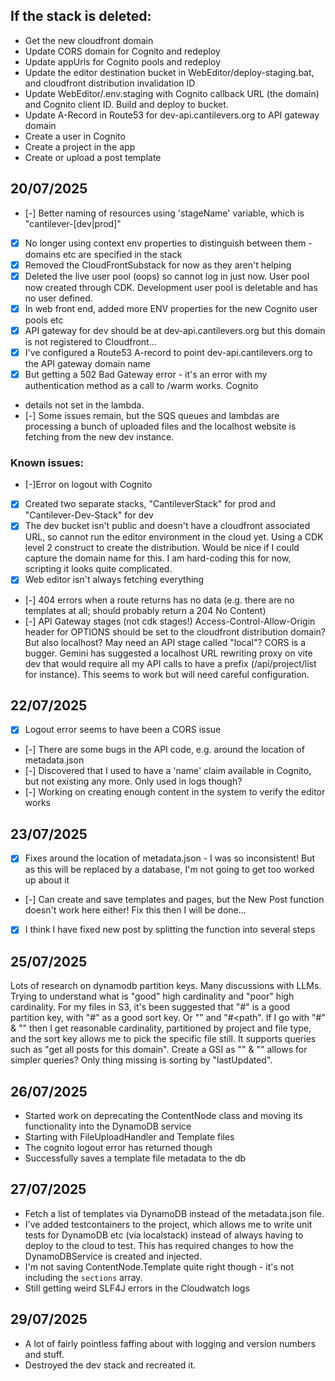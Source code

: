 ## If the stack is deleted:

- Get the new cloudfront domain
- Update CORS domain for Cognito and redeploy
- Update appUrls for Cognito pools and redeploy
- Update the editor destination bucket in WebEditor/deploy-staging.bat, and cloudfront distribution invalidation ID
- Update WebEditor/.env.staging with Cognito callback URL (the domain) and Cognito client ID. Build and deploy to bucket.
- Update A-Record in Route53 for dev-api.cantilevers.org to API gateway domain
- Create a user in Cognito
- Create a project in the app
- Create or upload a post template

## 20/07/2025

- [-] Better naming of resources using 'stageName' variable, which is "cantilever-[dev|prod]"
- [x] No longer using context env properties to distinguish between them - domains etc are specified in the stack
- [x] Removed the CloudFrontSubstack for now as they aren't helping
- [x] Deleted the live user pool (oops) so cannot log in just now. User pool now created through CDK. Development user pool is deletable and has no user defined.
- [x] In web front end, added more ENV properties for the new Cognito user pools etc
- [x] API gateway for dev should be at dev-api.cantilevers.org but this domain is not registered to Cloudfront...
- [x] I've configured a Route53 A-record to point dev-api.cantilevers.org to the API gateway domain name
- [x] But getting a 502 Bad Gateway error - it's an error with my authentication method as a call to /warm works. Cognito
- details not set in the lambda.
- [-] Some issues remain, but the SQS queues and lambdas are processing a bunch of uploaded files and the localhost
website is fetching from the new dev instance.

### Known issues:

- [-]Error on logout with Cognito
- [x] Created two separate stacks, "CantileverStack" for prod and "Cantilever-Dev-Stack" for dev
- [x] The dev bucket isn't public and doesn't have a cloudfront associated URL, so cannot run the editor environment in the cloud yet. Using a CDK level 2 construct to create the distribution. Would be nice if I could capture the domain name for this. I am hard-coding this for now, scripting it looks quite complicated.
- [x] Web editor isn't always fetching everything
- [-] 404 errors when a route returns has no data (e.g. there are no templates at all; should probably return a 204 No
Content)
- [-] API Gateway stages (not cdk stages!) Access-Control-Allow-Origin header for OPTIONS should be set to the cloudfront distribution domain? But also localhost? May need an API stage called "local"? CORS is a bugger. Gemini has suggested a localhost URL rewriting proxy on vite dev that would require all my API calls to have a prefix (/api/project/list for instance). This seems to work but will need careful configuration.

## 22/07/2025

- [X] Logout error seems to have been a CORS issue
- [-] There are some bugs in the API code, e.g. around the location of metadata.json
- [-] Discovered that I used to have a 'name' claim available in Cognito, but not existing any more. Only used in logs though?
- [-] Working on creating enough content in the system to verify the editor works

## 23/07/2025

- [X] Fixes around the location of metadata.json - I was so inconsistent! But as this will be replaced by a database, I'm not going to get too worked up about it
- [-] Can create and save templates and pages, but the New Post function doesn't work here either! Fix this then I will be done...
- [X] I think I have fixed new post by splitting the function into several steps

## 25/07/2025

Lots of research on dynamodb partition keys. Many discussions with LLMs. Trying to understand what is "good" high cardinality and "poor" high cardinality. For my files in S3, it's been suggested that "<domain>#<path>" is a good partition key, with "<type>#<leaf>" as a good sort key. Or "<domain>" and "<type>#<path".
If I go with "<domain>#<type>" & "<path>" then I get reasonable cardinality, partitioned by project and file type, and the sort key allows me to pick the specific file still. It supports queries such as "get all posts for this domain".
Create a GSI as "<domain>" & "<path>" allows for simpler queries?
Only thing missing is sorting by "lastUpdated".

## 26/07/2025

- Started work on deprecating the ContentNode class and moving its functionality into the DynamoDB service
- Starting with FileUploadHandler and Template files
- The cognito logout error has returned though
- Successfully saves a template file metadata to the db

## 27/07/2025

- Fetch a list of templates via DynamoDB instead of the metadata.json file.
- I've added testcontainers to the project, which allows me to write unit tests for DynamoDB etc (via localstack) instead of always having to deploy to the cloud to test. This has required changes to how the DynamoDBService is created and injected.
- I'm not saving ContentNode.Template quite right though - it's not including the `sections` array.
- Still getting weird SLF4J errors in the Cloudwatch logs

## 29/07/2025

- A lot of fairly pointless faffing about with logging and version numbers and stuff.
- Destroyed the dev stack and recreated it.